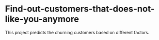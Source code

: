 # Find-out-customers-that-does-not-like-you-anymore
This project predicts the churning customers based on different factors.
